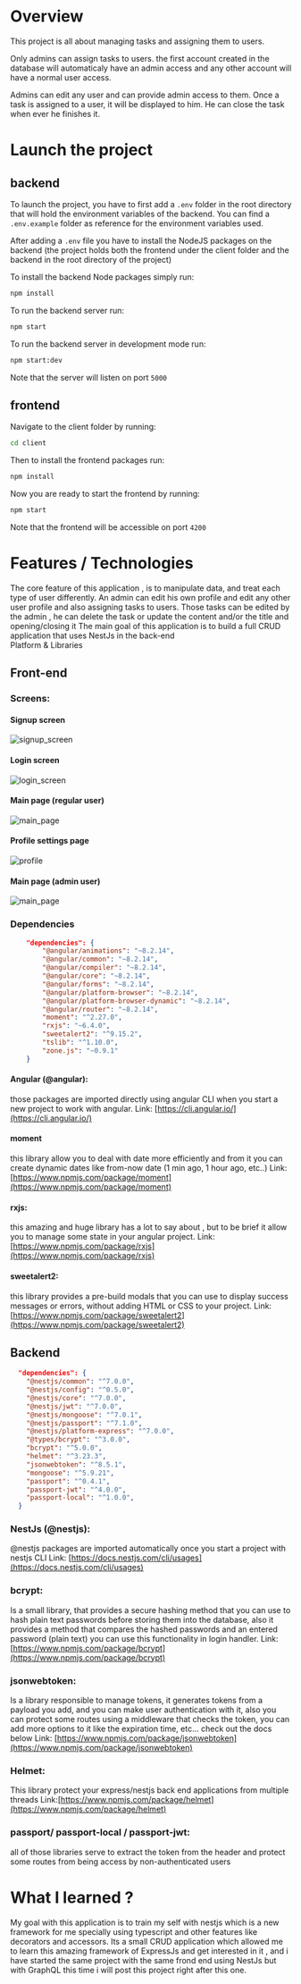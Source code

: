 # Overview 
 This project is all about managing tasks and assigning them to users. 

Only admins can assign tasks to users. the first account created in the database will automaticaly have an admin access and any other account will have a normal user access. 

Admins can edit any user and can provide admin access to them. Once a task is assigned to a user, it will be displayed to him. He can close the task when ever he finishes it. 

# Launch the project
## backend
To launch the project, you have to first add a `.env` folder in the root directory that will hold the environment variables of the backend. You can find a `.env.example` folder as reference for the environment variables used.

After adding a `.env` file you have to install the NodeJS packages on the backend (the project holds both the frontend under the client folder and the backend in the root directory of the project)

To install the backend Node packages simply run:
``` bash
npm install
```
To run the backend server run:
``` bash
npm start
```
To run the backend server in development mode run:
``` bash
npm start:dev
```
Note that the server will listen on port `5000`
## frontend
Navigate to the client folder by running:
``` bash
cd client
```
Then to install the frontend packages run:
``` bash
npm install
```
Now you are ready to start the frontend by running:
``` bash
npm start
```
Note that the frontend will be accessible on port `4200`

# Features / Technologies 
 The core feature of this application , is to manipulate data, and treat each type of user differently. An admin can edit his own profile and edit any other user profile and also assigning tasks to users. Those tasks can be edited by the admin , he can delete the task or update the content and/or the title and  opening/closing it
The main goal of this application is to build a full CRUD application that uses NestJs in the back-end   
Platform & Libraries 
## Front-end
### Screens:
#### Signup screen
![signup_screen](https://amirplatform.s3.eu-central-1.amazonaws.com/project/tzvia7mnaqwusrc2fg6u.png)
#### Login screen
![login_screen](https://amirplatform.s3.eu-central-1.amazonaws.com/project/ujdagcdra8ohsk9dpicj.png)
#### Main page (regular user)
![main_page](https://amirplatform.s3.eu-central-1.amazonaws.com/project/dggkyksjs6ej6ifzwzkr.png)
#### Profile settings page 
![profile](https://amirplatform.s3.eu-central-1.amazonaws.com/project/ivnv88piol5gkvkmwz6d.png)
#### Main page (admin user)
![main_page](https://amirplatform.s3.eu-central-1.amazonaws.com/project/d2efx26zr3qrbl8h61qr.png)
### Dependencies 
```json
    "dependencies": {
        "@angular/animations": "~8.2.14",
        "@angular/common": "~8.2.14",
        "@angular/compiler": "~8.2.14",
        "@angular/core": "~8.2.14",
        "@angular/forms": "~8.2.14",
        "@angular/platform-browser": "~8.2.14",
        "@angular/platform-browser-dynamic": "~8.2.14",
        "@angular/router": "~8.2.14",
        "moment": "^2.27.0",
        "rxjs": "~6.4.0",
        "sweetalert2": "^9.15.2",
        "tslib": "^1.10.0",
        "zone.js": "~0.9.1"
    }
```

#### Angular (@angular):

those packages are imported directly using angular CLI when you start a new project to work with angular.
Link: [https://cli.angular.io/](https://cli.angular.io/)

#### moment
this library allow you to deal with date more efficiently and from it you can create dynamic dates like from-now date (1 min ago, 1 hour ago, etc..)
Link: [https://www.npmjs.com/package/moment](https://www.npmjs.com/package/moment)

#### rxjs:
this amazing and huge library has a lot to say about , but to be brief it allow you to manage some state in your angular project.
Link: [https://www.npmjs.com/package/rxjs](https://www.npmjs.com/package/rxjs)

#### sweetalert2:
this library provides a pre-build modals that you can use to display success messages or errors, without adding HTML or CSS to your project.
Link: [https://www.npmjs.com/package/sweetalert2](https://www.npmjs.com/package/sweetalert2)


## Backend
```json
  "dependencies": {
    "@nestjs/common": "^7.0.0",
    "@nestjs/config": "^0.5.0",
    "@nestjs/core": "^7.0.0",
    "@nestjs/jwt": "^7.0.0",
    "@nestjs/mongoose": "^7.0.1",
    "@nestjs/passport": "^7.1.0",
    "@nestjs/platform-express": "^7.0.0",
    "@types/bcrypt": "^3.0.0",
    "bcrypt": "^5.0.0",
    "helmet": "^3.23.3",
    "jsonwebtoken": "^8.5.1",
    "mongoose": "^5.9.21",
    "passport": "^0.4.1",
    "passport-jwt": "^4.0.0",
    "passport-local": "^1.0.0",
  }
```

### NestJs (@nestjs): 
@nestjs packages are imported automatically once you start a project with nestjs CLI
Link: [https://docs.nestjs.com/cli/usages](https://docs.nestjs.com/cli/usages)

### bcrypt:
Is a small library, that provides a secure hashing method that you can use to hash plain text passwords before storing them into the database, also it provides a method that compares the hashed passwords and an entered password (plain text) 
you can use this functionality in login handler.
Link: [https://www.npmjs.com/package/bcrypt](https://www.npmjs.com/package/bcrypt)

### jsonwebtoken:
Is a library responsible to manage tokens, it generates tokens from a payload you add, and you can make user authentication
with it, also you can protect some routes using a middleware that checks the token, you can add more options to it like the expiration time, etc... check out the docs below
Link: [https://www.npmjs.com/package/jsonwebtoken](https://www.npmjs.com/package/jsonwebtoken)
 
### Helmet:
This library protect your express/nestjs back end applications from multiple threads
Link:[https://www.npmjs.com/package/helmet](https://www.npmjs.com/package/helmet)

### passport/ passport-local / passport-jwt:
all of those libraries serve to extract the token from the header and protect some routes from being access by non-authenticated users 
# What I learned ?
 My goal with this application is to train my self with nestjs which is a new framework for me specially using typescript and other features like decorators and accessors. Its a small CRUD application which allowed me to learn this amazing framework of ExpressJs and get interested in it , and i have started the same project with the same frond end using NestJs but with GraphQL this time i will post this project right after this one.